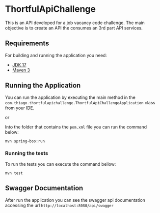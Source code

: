 # ThortfulApiChallenge

This is an API developed for a job vacancy code challenge. The main objective is to create an API the 
consumes an 3rd part API services.

## Requirements

For building and running the application you need:

- [JDK 17](https://www.oracle.com/java/technologies/downloads/#java17)
- [Maven 3](https://maven.apache.org) 

## Running the Application
You can run the application by executing the main method in the 
`com.thiago.thortfulapichallenge.ThortfulApiChallengeApplication` class 
from your IDE.

or

Into the folder that contains the `pom.xml` file you can run the command below:
```shell
mvn spring-boo:run
```

### Running the tests
To run the tests you can execute the command bellow:
```shell
mvn test
```

## Swagger Documentation
After run the application you can see the swagger api documentation accessing the url 
`http://localhost:8080/api/swagger`
